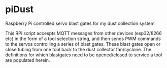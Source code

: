# piDust
Raspberry Pi controlled servo blast gates for my dust collection system

This RPi script accespts MQTT messages from other devices (esp32/8266 etc) in the form of a tool selection string, and then sends PWM commands to the servos controlling a series of blast gates. These blast gates open or close tubing from one tool back to the dust collector fan/cyclone. The definitions for which blastgates need to be opened/closed to service a tool are populated herein. 
